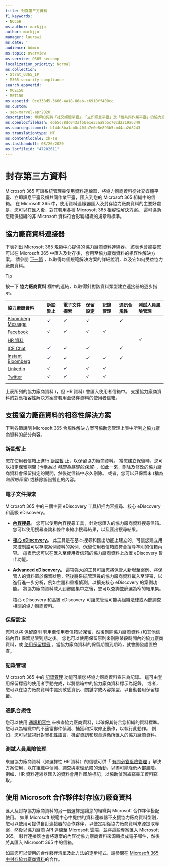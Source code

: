 ```yaml
---
title: 封存第三方資料
f1.keywords:
- NOCSH
ms.author: markjjo
author: markjjo
manager: laurawi
ms.date: ''
audience: Admin
ms.topic: overview
ms.service: O365-seccomp
localization_priority: Normal
ms.collection:
- Strat_O365_IP
- M365-security-compliance
search.appverid:
- MOE150
- MET150
ms.assetid: 0ce338d5-3666-4a18-86ab-c6910ff408cc
ms.custom:
- seo-marvel-apr2020
description: 瞭解如何將「社交媒體平臺」、「立即訊息平臺」及「檔共同作業平臺」的協力廠商資料匯入至 Microsoft 365 信箱。
ms.openlocfilehash: ebb5c78dc043afb0e1e35aa8b5c70cd2219a6349
ms.sourcegitcommit: b144e8ba1ab0c40fa7e0e8e893b5cb44aa2d8243
ms.translationtype: MT
ms.contentlocale: zh-TW
ms.lasthandoff: 08/26/2020
ms.locfileid: "47282611"
---
```

# <a name="archive-third-party-data"></a>封存第三方資料

Microsoft 365 可讓系統管理員使用資料連線器，將協力廠商資料從社交媒體平臺、立即訊息平臺及檔共同作業平臺，匯入到您的 Microsoft 365 組織中的信箱。 在 Microsoft 365 中，使用資料連線器匯入及封存協力廠商資料的主要好處是，您可以在匯入後，對其套用各種 Microsoft 365 相容性解決方案。 這可協助您確保組織的非 Microsoft 資料符合影響組織的規章和標準。

## <a name="third-party-data-connectors"></a>協力廠商資料連接器

下表列出 Microsoft 365 規範中心提供的協力廠商資料連線器。 該表也會摘要您可以在 Microsoft 365 中匯入及封存後，套用至協力廠商資料的相容性解決方案。 請參閱 [下一節](#overview-of-compliance-solutions-that-support-third-party-data) ，以取得每個規範解決方案的詳細說明，以及它如何受益協力廠商資料。

> [!TIP]
> 按一下 **協力廠商資料** 欄中的連結，以取得針對該資料類型建立連接器的逐步指示。

|協力廠商資料  |訴訟暫止|電子文件探索  |保留設定  |記錄管理  |通訊合規性  |測試人員風險管理  |
|:---------|:---------|:---------|:---------|:---------|:---------|:---------|
|[Bloomberg Message](archive-bloomberg-message-data.md)     |![核取記號](../media/f3b4c351-17d9-42d9-8540-e48e01779b31.png)|![核取記號](../media/f3b4c351-17d9-42d9-8540-e48e01779b31.png)|![核取記號](../media/f3b4c351-17d9-42d9-8540-e48e01779b31.png)||![核取記號](../media/f3b4c351-17d9-42d9-8540-e48e01779b31.png)||
|[Facebook](archive-facebook-data-with-sample-connector.md)     |![核取記號](../media/f3b4c351-17d9-42d9-8540-e48e01779b31.png)|![核取記號](../media/f3b4c351-17d9-42d9-8540-e48e01779b31.png)|![核取記號](../media/f3b4c351-17d9-42d9-8540-e48e01779b31.png)|![核取記號](../media/f3b4c351-17d9-42d9-8540-e48e01779b31.png)|||
|[HR 資料](import-hr-data.md) ||||||![核取記號](../media/f3b4c351-17d9-42d9-8540-e48e01779b31.png)|
|[ICE Chat](archive-icechat-data.md)     |![核取記號](../media/f3b4c351-17d9-42d9-8540-e48e01779b31.png)|![核取記號](../media/f3b4c351-17d9-42d9-8540-e48e01779b31.png)|![核取記號](../media/f3b4c351-17d9-42d9-8540-e48e01779b31.png)||![核取記號](../media/f3b4c351-17d9-42d9-8540-e48e01779b31.png)||
|[Instant Bloomberg](archive-instant-bloomberg-data.md)|![核取記號](../media/f3b4c351-17d9-42d9-8540-e48e01779b31.png)|![核取記號](../media/f3b4c351-17d9-42d9-8540-e48e01779b31.png)|![核取記號](../media/f3b4c351-17d9-42d9-8540-e48e01779b31.png)|![核取記號](../media/f3b4c351-17d9-42d9-8540-e48e01779b31.png)|![核取記號](../media/f3b4c351-17d9-42d9-8540-e48e01779b31.png)||
|[LinkedIn](archive-linkedin-data.md)   |![核取記號](../media/f3b4c351-17d9-42d9-8540-e48e01779b31.png)|![核取記號](../media/f3b4c351-17d9-42d9-8540-e48e01779b31.png)|![核取記號](../media/f3b4c351-17d9-42d9-8540-e48e01779b31.png)|![核取記號](../media/f3b4c351-17d9-42d9-8540-e48e01779b31.png)|||
|[Twitter](archive-twitter-data-with-sample-connector.md)     |![核取記號](../media/f3b4c351-17d9-42d9-8540-e48e01779b31.png)|![核取記號](../media/f3b4c351-17d9-42d9-8540-e48e01779b31.png)|![核取記號](../media/f3b4c351-17d9-42d9-8540-e48e01779b31.png)|![核取記號](../media/f3b4c351-17d9-42d9-8540-e48e01779b31.png)|||
||||||||

上表所列的協力廠商資料 (，但 HR 資料) 會匯入使用者信箱中。 支援協力廠商資料的對應相容性解決方案會套用至儲存資料的使用者信箱。

## <a name="overview-of-compliance-solutions-that-support-third-party-data"></a>支援協力廠商資料的相容性解決方案

下列各節說明 Microsoft 365 合規性解決方案可協助您管理上表中所列之協力廠商資料的部分內容。

### <a name="litigation-hold"></a>訴訟暫止

您在使用者信箱上進行 [訴訟暫](create-a-litigation-hold.md) 止，以保留協力廠商資料。 當您建立保留時，您可以指定保留期間 (也稱為以 *時間為基礎的保留*) ，如此一來，刪除及修改的協力廠商資料會保留指定的期間，然後從信箱中永久刪除。 或者，您可以只保留未 (稱為 *無限期保留*) 或移除訴訟暫止的內容。

### <a name="ediscovery"></a>電子文件探索

Microsoft 365 中的三個主要 eDiscovery 工具組括內容搜尋、核心 eDiscovery 和高級 eDiscovery。

- **[內容搜尋](content-search.md)。** 您可以使用內容搜尋工具，針對您匯入的協力廠商資料搜尋信箱。 您可以使用搜尋查詢和條件來縮小搜尋結果，以及匯出搜尋結果。

- **[核心 eDiscovery](get-started-core-ediscovery.md)。** 此工具是在基本搜尋和匯出功能上建立的，可讓您建立用來控制誰可以存取案例資料的案例、保留使用者信箱或符合搜尋準則的信箱內容。 這表示您可以在匯入至使用者信箱的協力廠商資料上放置 eDiscovery 暫止功能。

- **[Advanced eDiscovery](overview-ediscovery-20.md)。** 這項強大的工具可讓您將保管人新增至案例、將保管人的資料置於保留狀態，然後將系統管理員的協力廠商資料載入至評審，以進行進一步分析，例如主題和重複偵測，以擴充核心 eDiscovery 的案例功能。 將協力廠商資料載入到審閱集中之後，您可以查詢並篩選為窄的結果集。

   核心 eDiscovery 和高級 eDiscovery 可讓您管理可能與組織法律或內部調查相關的協力廠商資料。

### <a name="retention-settings"></a>保留設定

您可以將 [保留原則](retention.md) 套用至使用者信箱以保留，然後刪除協力廠商資料 (和其他信箱內容) 保留期限到期之後。 您也可以使用保留原則來刪除某段時間內的協力廠商資料，或 [使用保留標籤](disposition.md) ，當協力廠商資料的保留期間到期時，就會觸發處置檢查。

### <a name="records-management"></a>記錄管理

Microsoft 365 中的 [記錄管理](records-management.md) 功能可讓您將協力廠商資料宣告為記錄。 這可由套用保留標籤的使用者手動完成，以將信箱中的協力廠商資料標示為記錄。 或者，您可以在協力廠商資料中識別敏感資訊、關鍵字或內容類型，以自動套用保留標籤。

### <a name="communication-compliance"></a>通訊合規性

您可以使用 [通訊相容性](communication-compliance.md) 來檢查協力廠商資料，以確保其符合您組織的資料標準。 您可以為組織中的不適當郵件偵測、捕獲和採取修正動作，以執行此動作。 例如，您可以監視針對冒犯性語言、機密資訊和規章遵循所匯入的協力廠商資料。

### <a name="insider-risk-management"></a>測試人員風險管理

來自協力廠商資料（如選擇性 HR 資料）的信號可供「 [有問必答風險管理](insider-risk-management.md) 」解決方案使用，以在組織中偵測、調查與處理危險的活動，以盡可能降低內部風險。 例如，HR 資料連線器匯入的資料會用作風險標記，以協助偵測盜竊員工資料竊取。

## <a name="working-with-a-microsoft-partner-to-archive-third-party-data"></a>使用 Microsoft 合作夥伴封存協力廠商資料

匯入及封存協力廠商資料的另一個選擇是讓您的組織與 Microsoft 合作夥伴搭配使用。 如果 Microsoft 規範中心中提供的資料連線器不支援協力廠商資料型別，您可以使用可提供自訂連接器的合作夥伴，以便定期從協力廠商資料來源提取專案，然後以協力廠商 API 連線至 Microsoft 雲端，並將這些專案匯入 Microsoft 365。 夥伴連接器也會將專案的內容從協力廠商資料來源轉換成電子郵件，然後將其匯入 Microsoft 365 中的信箱。

如需您可以使用的合作夥伴清單及此方法的逐步程式，請參閱在 [Microsoft 365 中封存協力廠商資料](work-with-partner-to-archive-third-party-data.md)的合作。
